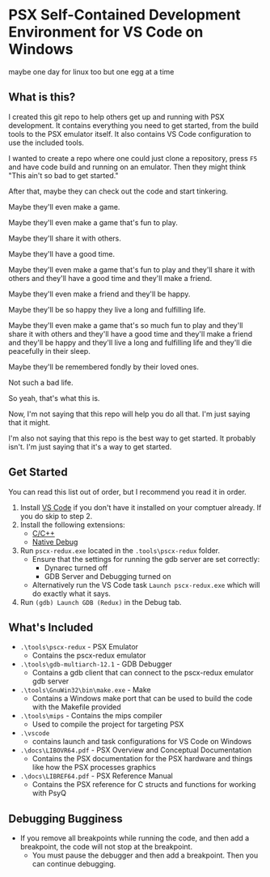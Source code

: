 # PSX Self-Contained Development Environment for VS Code on Windows

maybe one day for linux too but one egg at a time

## What is this?
I created this git repo to help others get up and running with PSX development. It contains everything you need to get started, from the build tools to the PSX emulator itself. It also contains VS Code configuration to use the included tools.

I wanted to create a repo where one could just clone a repository, press `F5` and have code build and running on an emulator. Then they might think "This ain't so bad to get started." 

After that, maybe they can check out the code and start tinkering. 

Maybe they'll even make a game. 

Maybe they'll even make a game that's fun to play. 

Maybe they'll share it with others. 

Maybe they'll have a good time. 

Maybe they'll even make a game that's fun to play and they'll share it with others and they'll have a good time and they'll make a friend. 

Maybe they'll even make a friend and they'll be happy. 

Maybe they'll be so happy they live a long and fulfilling life. 

Maybe they'll even make a game that's so much fun to play and they'll share it with others and they'll have a good time and they'll make a friend and they'll be happy and they'll live a long and fulfilling life and they'll die peacefully in their sleep. 

Maybe they'll be remembered fondly by their loved ones. 

Not such a bad life.

So yeah, that's what this is.

Now, I'm not saying that this repo will help you do all that. I'm just saying that it might.

I'm also not saying that this repo is the best way to get started. It probably isn't. I'm just saying that it's a way to get started.


## Get Started

You can read this list out of order, but I recommend you read it in order.

1. Install [VS Code](https://code.visualstudio.com/) if you don't have it installed on your comptuer already. If you do skip to step 2. 
1. Install the following extensions:
    - [C/C++](https://marketplace.visualstudio.com/items?itemName=ms-vscode.cpptools)
    - [Native Debug](https://marketplace.visualstudio.com/items?itemName=webfreak.debug)
1. Run `pscx-redux.exe` located in the `.tools\pscx-redux` folder. 
    - Ensure that the settings for running the gdb server are set correctly:
        - Dynarec turned off
        - GDB Server and Debugging turned on
    - Alternatively run the VS Code task `Launch pscx-redux.exe` which will do exactly what it says.
1. Run `(gdb) Launch GDB (Redux)` in the Debug tab.


## What's Included
- `.\tools\pscx-redux` - PSX Emulator
    - Contains the pscx-redux emulator 
- `.\tools\gdb-multiarch-12.1` - GDB Debugger
    - Contains a gdb client that can connect to the pscx-redux emulator gdb server
- `.\tools\GnuWin32\bin\make.exe` - Make
    - Contains a Windows make port that can be used to build the code with the Makefile provided
- `.\tools\mips` - Contains the mips compiler
    - Used to compile the project for targeting PSX
- `.\vscode`
    - contains launch and task configurations for VS Code on Windows
- `.\docs\LIBOVR64.pdf` - PSX Overview and Conceptual Documentation
    - Contains the PSX documentation for the PSX hardware and things like how the PSX processes graphics
- `.\docs\LIBREF64.pdf` - PSX Reference Manual
    - Contains the PSX reference for C structs and functions for working with PsyQ

## Debugging Bugginess
- If you remove all breakpoints while running the code, and then add a breakpoint, the code will not stop at the breakpoint. 
    - You must pause the debugger and then add a breakpoint. Then you can continue debugging.